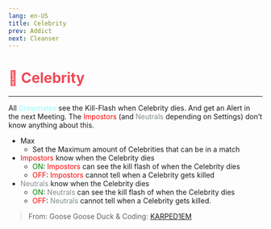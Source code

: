```yaml
---
lang: en-US
title: Celebrity
prev: Addict
next: Cleanser
---
```


# <font color="#ee4a55">🎥 <b>Celebrity</b></font> <Badge text="Basic" type="tip" vertical="middle"/>
---

All <font color=#8cffff>Crewmates</font> see the Kill-Flash when Celebrity dies. And get an Alert in the next Meeting. The <font color=red>Impostors</font> (and <font color=#7f8c8d>Neutrals</font> depending on Settings) don’t know anything about this.
* Max
  * Set the Maximum amount of Celebrities that can be in a match
* <font color=red>Impostors</font> know when the Celebrity dies
  * <font color=green>ON</font>: <font color=red>Impostors</font> can see the kill flash of when the Celebrity dies
  * <font color=red>OFF</font>: <font color=red>Impostors</font> cannot tell when a Celebrity gets killed
* <font color=#7f8c8d>Neutrals</font> know when the Celebrity dies
  * <font color=green>ON</font>: <font color=#7f8c8d>Neutrals</font> can see the kill flash of when the Celebrity dies
  * <font color=red>OFF</font>: <font color=#7f8c8d>Neutrals</font> cannot tell when a Celebrity gets killed.

> From: Goose Goose Duck & Coding: [KARPED1EM](https://github.com/KARPED1EM)
